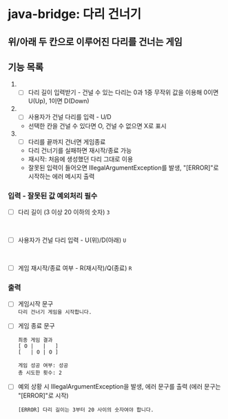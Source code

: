 # java-bridge: 다리 건너기
## 위/아래 두 칸으로 이루어진 다리를 건너는 게임
## 기능 목록
1. -[ ] 다리 길이 입력받기 - 건널 수 있는 다리는 0과 1중 무작위 값을 이용해 0이면 U(Up), 1이면 D(Down)
2. -[ ] 사용자가 건널 다리를 입력 - U/D
    - 선택한 칸을 건널 수 있다면 O, 건널 수 없으면 X로 표시
3. -[ ] 다리를 끝까지 건너면 게임종료
    - 다리 건너기를 실패하면 재시작/종료 가능
    - 재시작: 처음에 생성했던 다리 그대로 이용
    - 잘못된 입력이 들어오면 IllegalArgumentException를 발생, "[ERROR]"로 시작하는 에러 메시지 출력
   
### 입력 - 잘못된 값 예외처리 필수
-[ ] 다리 길이 (3 이상 20 이하의 숫자)
 `3`
 <br>

-[ ] 사용자가 건널 다리 입력 - U(위)/D(아래)
 `U`
 <br>

-[ ] 게임 재시작/종료 여부 - R(재시작)/Q(종료)
 `R`

### 출력
- [ ] 게임시작 문구<br>
 `다리 건너기 게임을 시작합니다.`

- [ ] 게임 종료 문구
    ```
    최종 게임 결과
    [ O |   |   ]
    [   | O | O ]
    
    게임 성공 여부: 성공
    총 시도한 횟수: 2
    ```
- [ ] 예외 상황 시 IllegalArgumentException을 발생, 에러 문구를 출력 (에러 문구는 "[ERROR]"로 시작)
    ```
    [ERROR] 다리 길이는 3부터 20 사이의 숫자여야 합니다.
    ```

